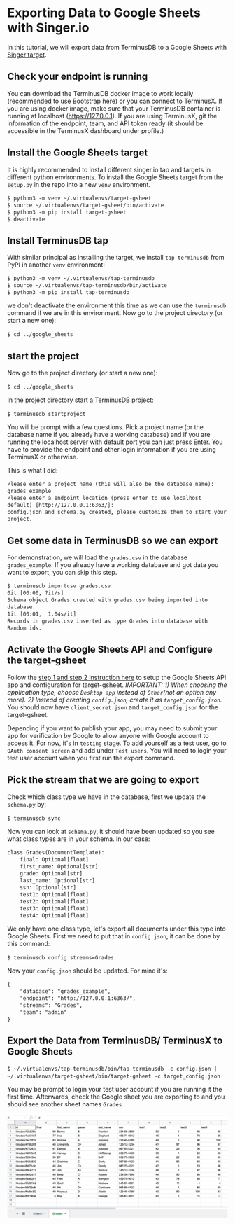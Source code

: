 # Exporting Data to Google Sheets with Singer.io

In this tutorial, we will export data from TerminusDB to a Google Sheets with  [Singer target](https://www.singer.io/).


## Check your endpoint is running

You can download the TerminusDB docker image to work locally (recommended to use Bootstrap here) or you can connect to TerminusX. If you are using docker image, make sure that your TerminusDB container is running at localhost (https://127.0.0.1). If you are using TerminusX, git the information of the endpoint, team, and API token ready (it should be accessible in the TerminusX dashboard under profile.)


## Install the Google Sheets target

It is highly recommended to install different singer.io tap and targets in different python environments. To install the Google Sheets target from the `setup.py` in the repo into a new `venv` environment.

```
$ python3 -m venv ~/.virtualenvs/target-gsheet
$ source ~/.virtualenvs/target-gsheet/bin/activate
$ python3 -m pip install target-gsheet
$ deactivate
```

## Install TerminusDB tap

With similar principal as installing the target, we install `tap-terminusdb` from PyPI in another `venv` environment:

```
$ python3 -m venv ~/.virtualenvs/tap-terminusdb
$ source ~/.virtualenvs/tap-terminusdb/bin/activate
$ python3 -m pip install tap-terminusdb
```

we don't deactivate the environment this time as we can use the `terminusdb` command if we are in this environment. Now go to the project directory (or start a new one):

`$ cd ../google_sheets`


## start the project

Now go to the project directory (or start a new one):

`$ cd ../google_sheets`

In the project directory start a TerminusDB project:

`$ terminusdb startproject`

You will be prompt with a few questions. Pick a project name (or the database name if you already have a working database) and if you are running the localhost server with default port you can just press Enter. You have to provide the endpoint and other login information if you are using TerminusX or otherwise.

This is what I did:

```
Please enter a project name (this will also be the database name): grades_example
Please enter a endpoint location (press enter to use localhost default) [http://127.0.0.1:6363/]:
config.json and schema.py created, please customize them to start your project.
```


## Get some data in TerminusDB so we can export

For demonstration, we will load the `grades.csv` in the database `grades_example`. If you already have a working database and got data you want to export, you can skip this step.

```
$ terminusdb importcsv grades.csv
0it [00:00, ?it/s]
Schema object Grades created with grades.csv being imported into database.
1it [00:01,  1.04s/it]
Records in grades.csv inserted as type Grades into database with Random ids.
```


## Activate the Google Sheets API and Configure the target-gsheet

Follow the [step 1 and step 2 instruction here](https://github.com/singer-io/target-gsheet#how-to-use-it) to setup the Google Sheets API app and configuration for target-gsheet. *IMPORTANT: 1) When choosing the application type, choose `Desktop app` instead of `Other`(not an option any more). 2) Instead of creating `config.json`, create it as `target_config.json`.* You should now have `client_secret.json` and `target_config.json` for the target-gsheet.

Depending if you want to publish your app, you may need to submit your app for verification by Google to allow anyone with Google account to access it. For now, it's in `testing` stage. To add yourself as a test user, go to `OAuth consent screen` and add under `Test users`. You will need to login your test user account when you first run the export command.

## Pick the stream that we are going to export

Check which class type we have in the database, first we update the `schema.py` by:

`$ terminusdb sync`

Now you can look at `schema.py`, it should have been updated so you see what class types are in your schema. In our case:

```
class Grades(DocumentTemplate):
    final: Optional[float]
    first_name: Optional[str]
    grade: Optional[str]
    last_name: Optional[str]
    ssn: Optional[str]
    test1: Optional[float]
    test2: Optional[float]
    test3: Optional[float]
    test4: Optional[float]
```

We only have one class type, let's export all documents under this type into Google Sheets. First we need to put that in `config.json`, it can be done by this command:

`$ terminusdb config streams=Grades`

Now your `config.json` should be updated. For mine it's:

```
{
    "database": "grades_example",
    "endpoint": "http://127.0.0.1:6363/",
    "streams": "Grades",
    "team": "admin"
}
```


## Export the Data from TerminusDB/ TerminusX to Google Sheets

`$ ~/.virtualenvs/tap-terminusdb/bin/tap-terminusdb -c config.json | ~/.virtualenvs/target-gsheet/bin/target-gsheet -c target_config.json`

You may be prompt to login your test user account if you are running it the first time. Afterwards, check the Google sheet you are exporting to and you should see another sheet names `Grades`

![Exported to Google sheets](exported_to_gsheet.png)
